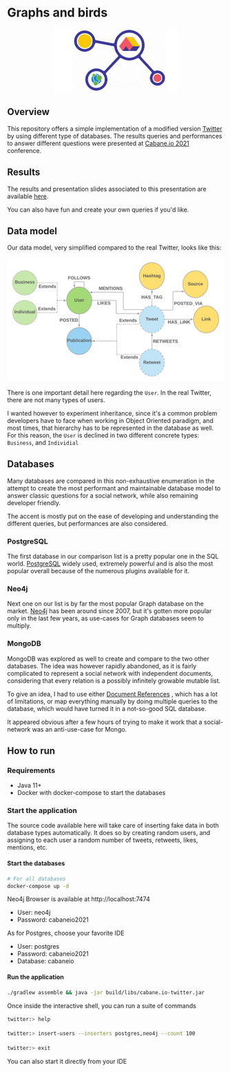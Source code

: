 # Graphs and birds

<p align="center">
  <img height="150" src="./img/logo.png">
</p>

## Overview

This repository offers a simple implementation of a modified version [Twitter](https://twitter.com/?lang=en) by using
different type of databases. The results queries and performances to answer different questions were presented
at [Cabane.io 2021](https://cabane.io/) conference.

## Results

The results and presentation slides associated to this presentation are available [here](https://docs.google.com/presentation/d/12VOmYn9zlHDJQMMtNe-Egn6iBa6JDXoYjKiEuA5Qft8/edit?usp=sharing).

You can also have fun and create your own queries if you'd like.

## Data model

Our data model, very simplified compared to the real Twitter, looks like this:
<p align="center">
  <img src="./img/data-model.png">
</p>

There is one important detail here regarding the `User`. In the real Twitter, there are not many types of users.

I wanted however to experiment inheritance, since it's a common problem developers have to face when working in Object
Oriented paradigm, and most times, that hierarchy has to be represented in the database as well. For this reason,
the `User` is declined in two different concrete types: `Business`, and `Individial`

## Databases

Many databases are compared in this non-exhaustive enumeration in the attempt to create the most performant and
maintainable database model to answer classic questions for a social network, while also remaining developer friendly.

The accent is mostly put on the ease of developing and understanding the different queries, but performances are also
considered.

### PostgreSQL

The first database in our comparison list is a pretty popular one in the SQL
world. [PostgreSQL](https://www.postgresql.org/) widely used, extremely powerful and is also the most popular overall
because of the numerous plugins available for it.

### Neo4j

Next one on our list is by far the most popular Graph database on the market. [Neo4j](https://neo4j.com/) has been
around since 2007, but it's gotten more popular only in the last few years, as use-cases for Graph databases seem to
multiply.

### MongoDB

MongoDB was explored as well to create and compare to the two other databases. The idea was however rapidly abandoned,
as it is fairly complicated to represent a social network with independent documents, considering that every relation is
a possibly infinitely growable mutable list.

To give an idea, I had to use
either [Document References](https://docs.mongodb.com/manual/tutorial/model-referenced-one-to-many-relationships-between-documents/)
, which has a lot of limitations, or map everything manually by doing multiple queries to the database, which would have turned it in a not-so-good SQL
database.

It appeared obvious after a few hours of trying to make it work that a social-network was an anti-use-case for Mongo.

## How to run
### Requirements
- Java 11+
- Docker with docker-compose to start the databases

### Start the application
The source code available here will take care of inserting fake data in both database types automatically. It does so by
creating random users, and assigning to each user a random number of tweets, retweets, likes, mentions, etc.

#### Start the databases
```bash
# For all databases
docker-compose up -d
```

Neo4j Browser is available at http://localhost:7474
- User: neo4j
- Password: cabaneio2021

As for Postgres, choose your favorite IDE
- User: postgres
- Password: cabaneio2021
- Database: cabaneio


#### Run the application
```bash
./gradlew assemble && java -jar build/libs/cabane.io-twitter.jar
```

Once inside the interactive shell, you can run a suite of commands
```bash
twitter:> help

twitter:> insert-users --inserters postgres,neo4j --count 100  

twitter:> exit
```
You can also start it directly from your IDE

